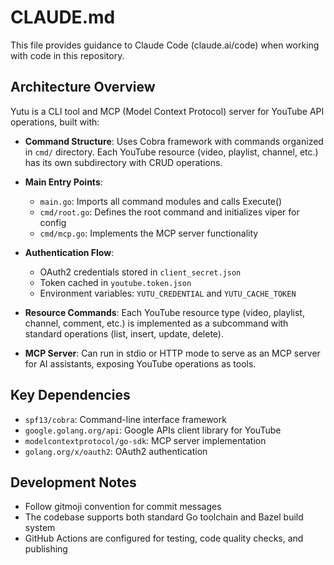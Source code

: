 # CLAUDE.md

This file provides guidance to Claude Code (claude.ai/code) when working with code in this repository.

## Architecture Overview

Yutu is a CLI tool and MCP (Model Context Protocol) server for YouTube API operations, built with:

- **Command Structure**: Uses Cobra framework with commands organized in `cmd/` directory. Each YouTube resource (video, playlist, channel, etc.) has its own subdirectory with CRUD operations.

- **Main Entry Points**:
  - `main.go`: Imports all command modules and calls Execute()
  - `cmd/root.go`: Defines the root command and initializes viper for config
  - `cmd/mcp.go`: Implements the MCP server functionality

- **Authentication Flow**:
  - OAuth2 credentials stored in `client_secret.json`
  - Token cached in `youtube.token.json`
  - Environment variables: `YUTU_CREDENTIAL` and `YUTU_CACHE_TOKEN`

- **Resource Commands**: Each YouTube resource type (video, playlist, channel, comment, etc.) is implemented as a subcommand with standard operations (list, insert, update, delete).

- **MCP Server**: Can run in stdio or HTTP mode to serve as an MCP server for AI assistants, exposing YouTube operations as tools.

## Key Dependencies

- `spf13/cobra`: Command-line interface framework
- `google.golang.org/api`: Google APIs client library for YouTube
- `modelcontextprotocol/go-sdk`: MCP server implementation
- `golang.org/x/oauth2`: OAuth2 authentication

## Development Notes

- Follow gitmoji convention for commit messages
- The codebase supports both standard Go toolchain and Bazel build system
- GitHub Actions are configured for testing, code quality checks, and publishing